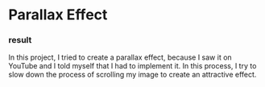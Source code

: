 # Parallax Effect 
<p align="center">
  <h3>result</h3>
  
  In this project, I tried to create a parallax effect, because I saw it on YouTube and I told myself that I had to implement it.
In this process, I try to slow down the process of scrolling my image to create an attractive effect.
  
</p>
